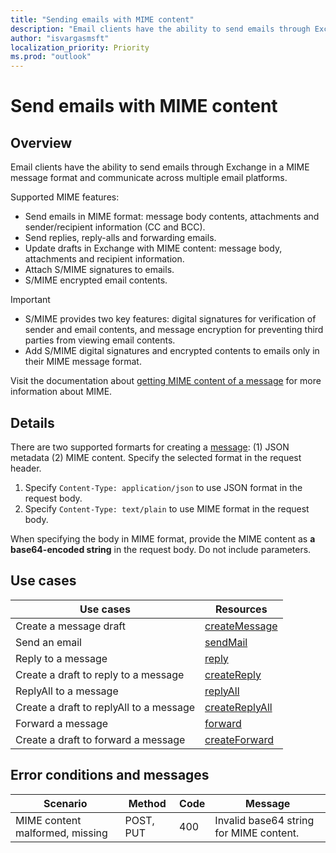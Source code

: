 ```yaml
---
title: "Sending emails with MIME content"
description: "Email clients have the ability to send emails through Exchange in a MIME message format."
author: "isvargasmsft"
localization_priority: Priority
ms.prod: "outlook"
---
```


# Send emails with MIME content

## Overview
Email clients have the ability to send emails through Exchange in a MIME message format and communicate across multiple email platforms.

Supported MIME features:
- Send emails in MIME format: message body contents, attachments and sender/recipient information (CC and BCC).
- Send replies, reply-alls and forwarding emails.
- Update drafts in Exchange with MIME content: message body, attachments and recipient information.
- Attach S/MIME signatures to emails.
- S/MIME encrypted email contents.

> [!IMPORTANT]
> * S/MIME provides two key features: digital signatures for verification of sender and email contents, and message encryption for preventing third parties from viewing email contents.
> * Add S/MIME digital signatures and encrypted contents to emails only in their MIME message format.

Visit the documentation about [getting MIME content of a message](../concepts/outlook-get-mime-message.md) for more information about MIME.

## Details
There are two supported formarts for creating a [message](/graph/api-reference/v1.0/resources/message.md): (1) JSON metadata (2) MIME content. Specify the selected format in the request header.

1. Specify `Content-Type: application/json` to use JSON format in the request body.
2. Specify `Content-Type: text/plain` to use MIME format in the request body.

When specifying the body in MIME format, provide the MIME content as **a base64-encoded string** in the request body. Do not include parameters.

## Use cases
| Use cases | Resources |
| ------| ----- |
| Create a message draft | [createMessage](/graph/api/user-post-messages.md) |
| Send an email | [sendMail](/graph/api/user-sendmail.md) |
| Reply to a message | [reply](/graph/api/message-reply.md) |
| Create a draft to reply to a message | [createReply](/graph/api/message-createreply.md) |
| ReplyAll to a message | [replyAll](/graph/api/message-replyall.md) | 
| Create a draft to replyAll to a message | [createReplyAll](/graph/api-reference/api/message-createreplyall.md) |
| Forward a message | [forward](/graph/api-reference/api/message-forward.md) |
| Create a draft to forward a message | [createForward](/graph/api-reference/api/message-createforward.md) | 

## Error conditions and messages

|Scenario|Method|Code|Message|
|--------|------|----|-------|
| MIME content malformed, missing | POST, PUT | 400 | Invalid base64 string for MIME content. |


